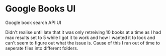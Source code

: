 # Google Books UI

Google book search API UI

Didn't realise until late that it was only retreiving 10 books at a time as I had max results set to 5 while I got it to work and how I wanted it to look and can't seem to figure out what the issue is.
Cause of this I ran out of time to seperate files into different folders.
